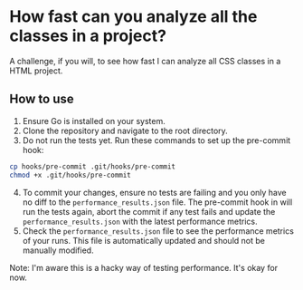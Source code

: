 # How fast can you analyze all the classes in a project?

A challenge, if you will, to see how fast I can analyze all CSS classes
in a HTML project.

## How to use

1. Ensure Go is installed on your system.
2. Clone the repository and navigate to the root directory.
3. Do not run the tests yet. Run these commands to set up the pre-commit hook:
```sh
cp hooks/pre-commit .git/hooks/pre-commit
chmod +x .git/hooks/pre-commit
```
4. To commit your changes, ensure no tests are failing and you only have no diff to the `performance_results.json` file. The pre-commit hook in will run the tests again, abort the commit if any test fails and update the `performance_results.json` with the latest performance metrics.
5. Check the `performance_results.json` file to see the performance metrics of your runs. This file is automatically updated and should not be manually modified.

Note: I'm aware this is a hacky way of testing performance. It's okay for now.